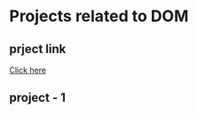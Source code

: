 # Projects related to DOM

## prject link
[Click here](https://github.com/AdityNath0777)


## project - 1